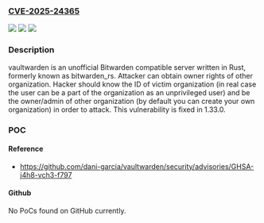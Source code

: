 ### [CVE-2025-24365](https://cve.mitre.org/cgi-bin/cvename.cgi?name=CVE-2025-24365)
![](https://img.shields.io/static/v1?label=Product&message=vaultwarden&color=blue)
![](https://img.shields.io/static/v1?label=Version&message=%3D%20%3C%201.33.0%20&color=brighgreen)
![](https://img.shields.io/static/v1?label=Vulnerability&message=CWE-284%3A%20Improper%20Access%20Control&color=brighgreen)

### Description

vaultwarden is an unofficial Bitwarden compatible server written in Rust, formerly known as bitwarden_rs. Attacker can obtain owner rights of other organization. Hacker should know the ID of victim organization (in real case the user can be a part of the organization as an unprivileged user) and be the owner/admin of other organization (by default you can create your own organization) in order to attack. This vulnerability is fixed in 1.33.0.

### POC

#### Reference
- https://github.com/dani-garcia/vaultwarden/security/advisories/GHSA-j4h8-vch3-f797

#### Github
No PoCs found on GitHub currently.

